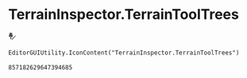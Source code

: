 # TerrainInspector.TerrainToolTrees
![](/img/TerrainInspector.TerrainToolTrees.png)

``` CSharp
EditorGUIUtility.IconContent("TerrainInspector.TerrainToolTrees")
```
```
857182629647394685
```
